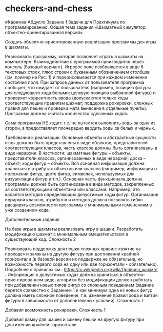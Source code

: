 # checkers-and-chess

#Каримов Абдулло
Задание 1 Задачи для Практикума по программированию. Общая тема задания «Шахматный симулятор: объектно-ориентированная версия».

Создать объектно-ориентированную реализацию программы для игры в шахматы.

Реализовать программу, которая позволяет играть в шахматы на компьютере. Взаимодействие с программой производится через консоль (базовый вариант). Игровое поле изображается в виде 8 текстовых строк, плюс строки с буквенным обозначением столбцов (см. пример на Рис. 1) и перерисовывается при каждом изменении состояния поля. При запросе данных от пользователя программа сообщает, что ожидает от пользователя (например, позицию фигуры для следующего хода белыми; целевую позицию выбранной фигуры) и проверяет корректность ввода (допускаются только ходы соответствующие правилам шахмат; поддержка рокировки, сложных правил для пешек и проверки мата вынесена в отдельные пункты). Программа должна считать количество сделанных ходов.

Сама программа НЕ ходит: т.е. не пытается выполнить ходы за одну из сторон, а предоставляет поочередно вводить ходы за белых и черных.

Требования к реализации: Основные объекты и абстрактные сущности игры должны быть представлены в виде объектов, представителей соответствующих классов, часть классов должны быть организованы в виде иерархии. В частности: шахматные фигуры – объекты, представители классов, организованных в виде иерархии; доска – объект; ходы фигур – объекты. Вся основная информация должна храниться в атрибутах объектов или классов (например, информация о положении фигур, цвете фигур, символах, используемых для визуализации фигур и т.п.). Основная часть функционала должна программы должна быть организована в виде методов, закрепленных за соответствующими объектами или классами. Например, это касается методов определяющих допустимые ходы фигур. Организация иерархий классов, атрибутов и методов должна позволять гибко расширять возможности программы с минимальными изменениям в уже созданном коде.

Дополнительные задания:

На базе игры в шахматы реализовать игру в шашки. Разработать модификацию шахмат с минимальным вмешательством в существующий код. Сложность 2

Реализовать поддержку для пешки сложных правил: «взятие на проходе» и замены на другую фигуру при достижении крайней горизонтали (в базовой версии их поддержка не обязательна, но возможность первого хода на одну или две горизонтали - обязательно). Подробнее о правилах см.: https://ru.wikipedia.org/wiki/Правила_шахмат . Информация о допустимых ходах должна храниться в объектно-ориентированном виде, алгоритм без модификации должен работать при добавлении новых типов фигур со сложным поведением (задание берется совместно с Заданием 1 и как минимум одна из новых фигур должна иметь сложное поведение, т.е. изменение правил хода и взятия фигуры в зависимости от дополнительных условий). Сложность 1

Добавил возможность рокировки. Сложность 1

Добавил дамку для шашек и замену пешки на другую фигуру при достижении крайней горизонтали
